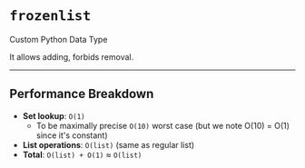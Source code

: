 # `frozenlist`
Custom Python Data Type

It allows adding, forbids removal.

---
## Performance Breakdown

- **Set lookup**: `O(1)`
  - To be maximally precise `O(10)` worst case (but we note O(10) = O(1) since it's constant)
- **List operations**: `O(list)` (same as regular list)
- **Total**: `O(list) + O(1)` ≈ `O(list)`
